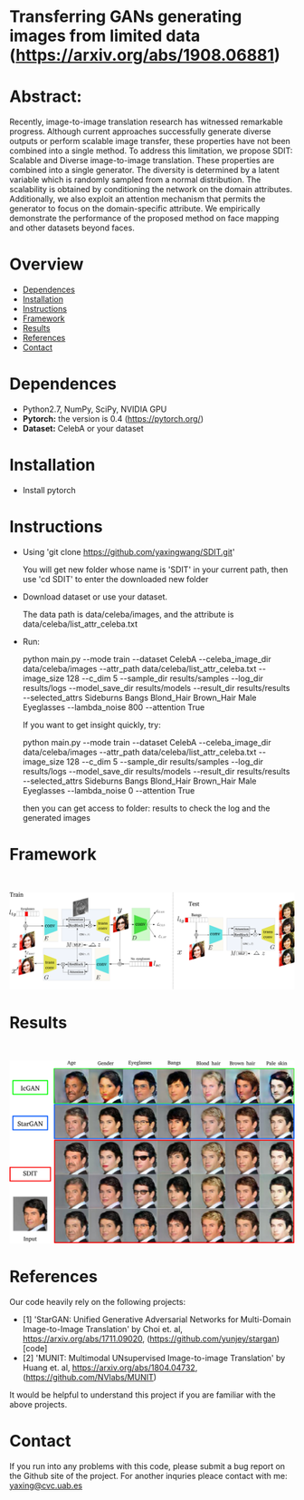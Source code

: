 # Transferring GANs generating images from limited data (https://arxiv.org/abs/1908.06881)
# Abstract: 
Recently, image-to-image translation research has witnessed remarkable progress. Although current approaches successfully generate diverse outputs or perform scalable image transfer, these properties have not been combined into a single method. To address this limitation, we propose SDIT: Scalable and Diverse image-to-image translation. These properties are combined into a single generator. The diversity is determined by a latent variable which is randomly sampled from a normal distribution.  The scalability is obtained by conditioning the network on the domain attributes. Additionally, we also exploit an attention mechanism that permits the generator to focus on the domain-specific attribute. We empirically demonstrate the performance of the proposed method on face mapping and other datasets beyond faces.
# Overview 
- [Dependences](#dependences)
- [Installation](#installtion)
- [Instructions](#instructions)
- [Framework](#Framework)
- [Results](#results)
- [References](#references)
- [Contact](#contact)
# Dependences 
- Python2.7, NumPy, SciPy, NVIDIA GPU
- **Pytorch:** the version is 0.4 (https://pytorch.org/)
- **Dataset:** CelebA or your dataset 

# Installation 
- Install pytorch 
# Instructions
- Using 'git clone https://github.com/yaxingwang/SDIT.git'

    You will get new folder whose name is 'SDIT' in your current path, then  use 'cd SDIT' to enter the downloaded new folder
    
- Download dataset or use your dataset.

    The data path is  data/celeba/images, and the attribute is  data/celeba/list_attr_celeba.txt

- Run: 

  python main.py --mode train --dataset CelebA --celeba_image_dir data/celeba/images --attr_path data/celeba/list_attr_celeba.txt --image_size 128 --c_dim 5 --sample_dir results/samples --log_dir results/logs  --model_save_dir results/models --result_dir results/results --selected_attrs  Sideburns Bangs Blond_Hair Brown_Hair Male Eyeglasses  --lambda_noise 800 --attention True 


  If you want to get insight quickly, try: 

  python main.py --mode train --dataset CelebA --celeba_image_dir data/celeba/images --attr_path data/celeba/list_attr_celeba.txt --image_size 128 --c_dim 5 --sample_dir results/samples --log_dir results/logs  --model_save_dir results/models --result_dir results/results --selected_attrs  Sideburns Bangs Blond_Hair Brown_Hair Male Eyeglasses  --lambda_noise 0 --attention True 

  then you can get access to folder: results to check the log and the generated images
 
# Framework 
<br>
<p align="center"><img width="100%" height='60%'src="img/framework/framework.png" /></p>

# Results 
<br>
<p align="center"><img width="100%" height='60%'src="img/smaples/face_compara_baselines.png" /></p>


# References 
Our code  heavily rely on the following projects: 
- \[1\] 'StarGAN: Unified Generative Adversarial Networks for Multi-Domain Image-to-Image Translation' by Choi et. al, https://arxiv.org/abs/1711.09020, (https://github.com/yunjey/stargan)[code] 
- \[2\] 'MUNIT: Multimodal UNsupervised Image-to-image Translation' by Huang  et. al, https://arxiv.org/abs/1804.04732, (https://github.com/NVlabs/MUNIT) 

It would be helpful to understand this project if you are familiar with the above projects.
# Contact

If you run into any problems with this code, please submit a bug report on the Github site of the project. For another inquries pleace contact with me: yaxing@cvc.uab.es

